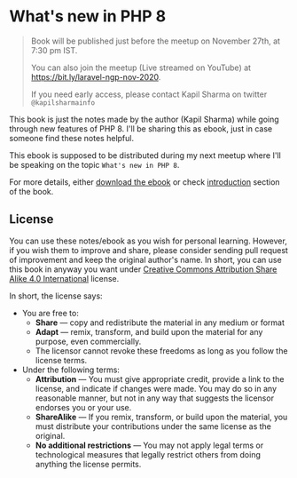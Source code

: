 # What's new in PHP 8

> Book will be published just before the meetup on November 27th, at 7:30 pm IST.
>
> You can also join the meetup (Live streamed on YouTube) at https://bit.ly/laravel-ngp-nov-2020.
>
> If you need early access, please contact Kapil Sharma on twitter `@kapilsharmainfo`

This book is just the notes made by the author (Kapil Sharma) while going through new features of PHP 8. I'll be sharing this as ebook, just in case someone find these notes helpful.

This ebook is supposed to be distributed during my next meetup where I'll be speaking on the topic `What's new in PHP 8`.

For more details, either [download the ebook]() or check [introduction]() section of the book.

## License

You can use these notes/ebook as you wish for personal learning. However, if you wish them to improve and share, please consider sending pull request of improvement and keep the original author's name. In short, you can use this book in anyway you want under [Creative Commons Attribution Share Alike 4.0 International](https://creativecommons.org/licenses/by-sa/4.0/) license.

In short, the license says:

- You are free to:
    - **Share** — copy and redistribute the material in any medium or format
    - **Adapt** — remix, transform, and build upon the material for any purpose, even commercially.
    - The licensor cannot revoke these freedoms as long as you follow the license terms.
- Under the following terms:
    - **Attribution** — You must give appropriate credit, provide a link to the license, and indicate if changes were made. You may do so in any reasonable manner, but not in any way that suggests the licensor endorses you or your use.
    - **ShareAlike** — If you remix, transform, or build upon the material, you must distribute your contributions under the same license as the original.
    - **No additional restrictions** — You may not apply legal terms or technological measures that legally restrict others from doing anything the license permits.

